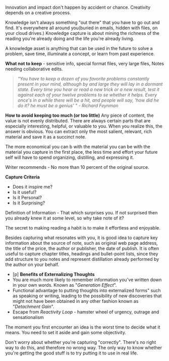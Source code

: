 Innovation and impact don't happen by accident or chance. Creativity depends on a creative process.

Knowledge isn't always something "out there" that you have to go out and find. It's everywhere all around you(buried in emails, hidden with files, on your cloud drives.) 
Knowledge capture is about mining the richness of the reading you're already doing and the life you're already living.

A knowledge asset is anything that can be used in the future to solve a problem, save time, illuminate a concept, or learn from past experience.

__What not to keep__ - sensitive info, special format files, very large files, Notes needing collaborative edits.

>_"You have to keep a dozen of you favorite problems constantly present in your mind, although by and large they will lay in a dormant state. Every time you hear or read a new trick or a new result, test it against each of your twelve problems to se whether it helps. Every once's in a while there will be a hit, and people will say, 'how did he do it? he must be a genius' " - Richard Feynman_

__How to avoid keeping too much (or too little)__ 
Any piece of content, the value is not evenly distributed. There are always certain parts that are especially interesting, helpful, or valuable to you. When you realize this, the answer is obvious. You can extract only the most salient, relevant, rich material and save it as a succinct note.

The more economical you can b with the material you can be with the material you capture in the first place, the less time and effort your future self will have to spend organizing, distilling, and expressing it.

Writer recommends - No more than 10 percent of the original source.

__Capture Criteria__
- Does it inspire me?
- Is it useful?
- Is it Personal?
- Is it Surprising?

Definition of Information - That which surprises you. If not surprised then you already knew it at some level, so why take note of it?

The secret to making reading a habit is to make it effortless and enjoyable.

Besides capturing what resonates with you, it is good idea to capture key information about the source of note, such as original web page address, the title of the price, the author or publisher, the date of publish. It is often useful to capture chapter titles, headings and bullet-point lists, since they add structure to you notes and represent distillation already performed by the author on your behalf.

- [p] __Benefits of Externalizing Thoughts__
- You are much more likely to remember information you've written down in your own words. Known as "_Generation Effect_".
- Functional advantage to putting thoughts into externalized forms" such as speaking or writing, leading to the possibility of new discoveries that might not have been obtained in any other fashion known as "_Detachment Gain_".
- Escape from _Reactivity Loop_ - hamster wheel of urgency, outrage and sensationalism

The moment you first encounter an idea is the worst time to decide what it means. You need to set it aside and gain some objectivity.

Don't worry about whether you're capturing "correctly". There's no right way to do this, and therefore no wrong way. The only way to know whether you're getting the good stuff is to try putting it to use in real life.

